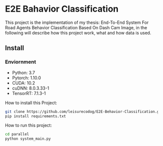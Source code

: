 # E2E Bahavior Classification
This project is the implementation of my thesis: End-To-End System For Road Agents Behavior Classification Based On Dash Cam Image, in the following will describe how this project work, what and how data is used.

## Install

### Enviornment

- Python: 3.7
- Pytorch: 1.10.0
- CUDA: 10.2
- cuDNN: 8.0.3.33-1
- TensorRT: 7.1.3-1

How to install this Project:
```sh
git clone https://github.com/leisurecodog/E2E-Behavior-Classification.git
pip install requirements.txt
```

How to run this project:
```sh
cd parallel
python system_main.py
```